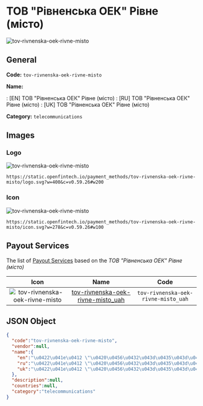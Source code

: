 
# ТОВ "Рівненська ОЕК" Рівне (місто) 
![tov-rivnenska-oek-rivne-misto](https://static.openfintech.io/payment_methods/tov-rivnenska-oek-rivne-misto/logo.svg?w=400&c=v0.59.26#w200)  

## General 
**Code:** `tov-rivnenska-oek-rivne-misto` 
 
**Name:** 
 
:	[EN] ТОВ "Рівненська ОЕК" Рівне (місто) 
:	[RU] ТОВ "Рівненська ОЕК" Рівне (місто) 
:	[UK] ТОВ "Рівненська ОЕК" Рівне (місто) 
 
**Category:** `telecommunications` 
 

## Images 

### Logo 
![tov-rivnenska-oek-rivne-misto](https://static.openfintech.io/payment_methods/tov-rivnenska-oek-rivne-misto/logo.svg?w=400&c=v0.59.26#w200)  

```
https://static.openfintech.io/payment_methods/tov-rivnenska-oek-rivne-misto/logo.svg?w=400&c=v0.59.26#w200
```  

### Icon 
![tov-rivnenska-oek-rivne-misto](https://static.openfintech.io/payment_methods/tov-rivnenska-oek-rivne-misto/icon.svg?w=278&c=v0.59.26#w100)  

```
https://static.openfintech.io/payment_methods/tov-rivnenska-oek-rivne-misto/icon.svg?w=278&c=v0.59.26#w100
```  

## Payout Services 
 
The list of [Payout Services](/payout-services/) based on the _ТОВ "Рівненська ОЕК" Рівне (місто)_ 

|Icon|Name|Code| 
|:---:|:---:|:---:| 
|![tov-rivnenska-oek-rivne-misto](https://static.openfintech.io/payout_methods/tov-rivnenska-oek-rivne-misto/icon.svg?w=278&c=v0.59.26#w40) |[tov-rivnenska-oek-rivne-misto_uah](/payout-services/tov-rivnenska-oek-rivne-misto_uah/)|`tov-rivnenska-oek-rivne-misto_uah`| 
 

## JSON Object 

```json
{
  "code":"tov-rivnenska-oek-rivne-misto",
  "vendor":null,
  "name":{
    "en":"\u0422\u041e\u0412 \"\u0420\u0456\u0432\u043d\u0435\u043d\u0441\u044c\u043a\u0430 \u041e\u0415\u041a\" \u0420\u0456\u0432\u043d\u0435 (\u043c\u0456\u0441\u0442\u043e)",
    "ru":"\u0422\u041e\u0412 \"\u0420\u0456\u0432\u043d\u0435\u043d\u0441\u044c\u043a\u0430 \u041e\u0415\u041a\" \u0420\u0456\u0432\u043d\u0435 (\u043c\u0456\u0441\u0442\u043e)",
    "uk":"\u0422\u041e\u0412 \"\u0420\u0456\u0432\u043d\u0435\u043d\u0441\u044c\u043a\u0430 \u041e\u0415\u041a\" \u0420\u0456\u0432\u043d\u0435 (\u043c\u0456\u0441\u0442\u043e)"
  },
  "description":null,
  "countries":null,
  "category":"telecommunications"
}
```  
